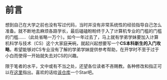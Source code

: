 # 前言

想到自己在大学之前也没有写过代码，当时并没有非常系统性的经验指导自己怎么准备。就不断地去麻烦各路学长，最后磕磕盼盼终于入了计算机专业的门槛的门槛的门槛……（此处省略一万个）。如今一年过去了，马上就有学弟学妹要加入计算机科学与技术（CS）这个大家庭~~天坑~~，就起兴起想要写一个**CS本科新生的入门攻略**，希望能够对CS专业没有了解的学弟学妹提供参考帮助，在开学时不至于过于小白而使得一开始就失去对CS的兴趣。

限于笔者的水平，文中或有不当之处，还望各位读者不吝赐教。各种修改和指正可以在[这里](https://github.com/shinkungoo/ECNUCS\_for\_new)指出。喜欢的话给[该仓库](https://github.com/shinkungoo/ECNUCS\_for\_new)一个Star吧。
